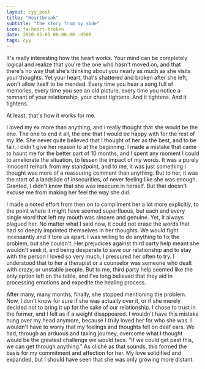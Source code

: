 ```yaml
---
layout: cyy_post
title: "Heartbreak"
subtitle: "the story from my side"
icon: fa-heart-broken
date: 2020-05-01 00:00:00 -0500
tags: cyy
---
```


It's really interesting how the heart works. Your mind can be completely
logical and realize that you're the one who hasn't moved on, and that there's no way that she's thinking about you nearly as much as she visits your thoughts. Yet your heart, that's shattered and broken after she left, won't allow itself to be mended. Every time you hear a song full of memories, every time you see an old picture, every time you notice a remnant of your relationship, your chest tightens. And it tightens. And it tightens.

At least, that's how it works for me.

I loved my ex more than anything, and I really thought that she would be the one. The one to end it all, the one that I would be happy with for the rest of my life. She never quite believed that I thought of her as the best, and to be fair, I didn't give her reason to at the beginning. I made a mistake that came to haunt me for the better part of 10 months, and I spent any moment I could to ameliorate the situation, to lessen the impact of my words. It was a purely innocent remark from my standpoint, and to me, it was just something I thought was more of a reassuring comment than anything. But to her, it was the start of a landslide of insecurities, of never feeling like she was enough. Granted, I didn't know that she was insecure in herself. But that doesn't excuse me from making her feel the way she did.

I made a noted effort from then on to compliment her a lot more explicitly, to the point where it might have seemed superfluous, but each and every single word that left my mouth was sincere and genuine. Yet, it always plagued her. No matter what I said now, it could not erase the words that had so deeply imprinted themselves in her thoughts. We would fight incessantly and it tore us apart. I was willing to do anything to fix the problem, but she couldn't. Her prejudices against third party help meant she wouldn't seek it, and being desperate to save our relationship and to stay with the person I loved so very much, I pressured her often to try. I understood that to her a therapist or a counselor was someone who dealt with crazy, or unstable people. But to me, third party help seemed like the only option left on the table, and I've long believed that they aid in processing emotions and expedite the healing process.

After many, many months, finally, she stopped mentioning the problem. Now, I don't know for sure if she was actually over it, or if she merely decided not to bring it up for the sake of our relationship. I chose to trust in the former, and I felt as if a weight disappeared. I wouldn't have this mistake hung over my head anymore, because I truly loved her for who she was. I wouldn't have to worry that my feelings and thoughts fell on deaf ears. We had, through an arduous and taxing journey, overcome what I thought would be the greatest challenge we would face. "If we could get past this, we can get through anything." As cliché as that sounds, this formed the basis for my commitment and affection for her. My love solidified and expanded, but I should have seen that she was only growing more distant.
